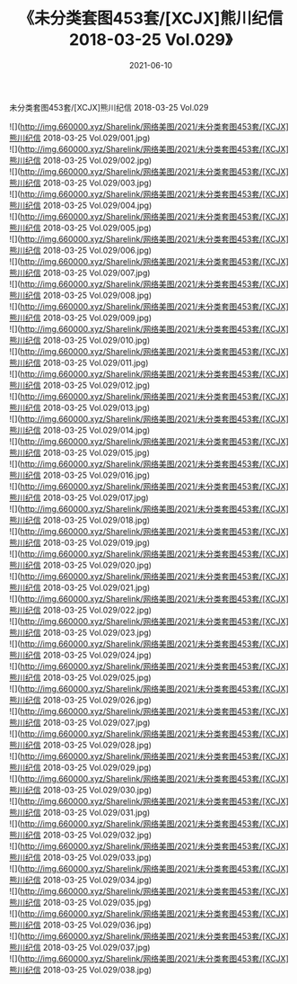 ﻿---
layout: post
title:  《未分类套图453套/[XCJX]熊川纪信 2018-03-25 Vol.029》
date:   2021-06-10
img: http://img.660000.xyz/Sharelink/网络美图/2021/未分类套图453套/[XCJX]熊川纪信 2018-03-25 Vol.029/000.jpg
categories: [美女, 清纯, 唯美]
---

未分类套图453套/[XCJX]熊川纪信 2018-03-25 Vol.029

 ![](http://img.660000.xyz/Sharelink/网络美图/2021/未分类套图453套/[XCJX]熊川纪信 2018-03-25 Vol.029/001.jpg) <br>![](http://img.660000.xyz/Sharelink/网络美图/2021/未分类套图453套/[XCJX]熊川纪信 2018-03-25 Vol.029/002.jpg) <br>![](http://img.660000.xyz/Sharelink/网络美图/2021/未分类套图453套/[XCJX]熊川纪信 2018-03-25 Vol.029/003.jpg) <br>![](http://img.660000.xyz/Sharelink/网络美图/2021/未分类套图453套/[XCJX]熊川纪信 2018-03-25 Vol.029/004.jpg) <br>![](http://img.660000.xyz/Sharelink/网络美图/2021/未分类套图453套/[XCJX]熊川纪信 2018-03-25 Vol.029/005.jpg) <br>![](http://img.660000.xyz/Sharelink/网络美图/2021/未分类套图453套/[XCJX]熊川纪信 2018-03-25 Vol.029/006.jpg) <br>![](http://img.660000.xyz/Sharelink/网络美图/2021/未分类套图453套/[XCJX]熊川纪信 2018-03-25 Vol.029/007.jpg) <br>![](http://img.660000.xyz/Sharelink/网络美图/2021/未分类套图453套/[XCJX]熊川纪信 2018-03-25 Vol.029/008.jpg) <br>![](http://img.660000.xyz/Sharelink/网络美图/2021/未分类套图453套/[XCJX]熊川纪信 2018-03-25 Vol.029/009.jpg) <br>![](http://img.660000.xyz/Sharelink/网络美图/2021/未分类套图453套/[XCJX]熊川纪信 2018-03-25 Vol.029/010.jpg) <br>![](http://img.660000.xyz/Sharelink/网络美图/2021/未分类套图453套/[XCJX]熊川纪信 2018-03-25 Vol.029/011.jpg) <br>![](http://img.660000.xyz/Sharelink/网络美图/2021/未分类套图453套/[XCJX]熊川纪信 2018-03-25 Vol.029/012.jpg) <br>![](http://img.660000.xyz/Sharelink/网络美图/2021/未分类套图453套/[XCJX]熊川纪信 2018-03-25 Vol.029/013.jpg) <br>![](http://img.660000.xyz/Sharelink/网络美图/2021/未分类套图453套/[XCJX]熊川纪信 2018-03-25 Vol.029/014.jpg) <br>![](http://img.660000.xyz/Sharelink/网络美图/2021/未分类套图453套/[XCJX]熊川纪信 2018-03-25 Vol.029/015.jpg) <br>![](http://img.660000.xyz/Sharelink/网络美图/2021/未分类套图453套/[XCJX]熊川纪信 2018-03-25 Vol.029/016.jpg) <br>![](http://img.660000.xyz/Sharelink/网络美图/2021/未分类套图453套/[XCJX]熊川纪信 2018-03-25 Vol.029/017.jpg) <br>![](http://img.660000.xyz/Sharelink/网络美图/2021/未分类套图453套/[XCJX]熊川纪信 2018-03-25 Vol.029/018.jpg) <br>![](http://img.660000.xyz/Sharelink/网络美图/2021/未分类套图453套/[XCJX]熊川纪信 2018-03-25 Vol.029/019.jpg) <br>![](http://img.660000.xyz/Sharelink/网络美图/2021/未分类套图453套/[XCJX]熊川纪信 2018-03-25 Vol.029/020.jpg) <br>![](http://img.660000.xyz/Sharelink/网络美图/2021/未分类套图453套/[XCJX]熊川纪信 2018-03-25 Vol.029/021.jpg) <br>![](http://img.660000.xyz/Sharelink/网络美图/2021/未分类套图453套/[XCJX]熊川纪信 2018-03-25 Vol.029/022.jpg) <br>![](http://img.660000.xyz/Sharelink/网络美图/2021/未分类套图453套/[XCJX]熊川纪信 2018-03-25 Vol.029/023.jpg) <br>![](http://img.660000.xyz/Sharelink/网络美图/2021/未分类套图453套/[XCJX]熊川纪信 2018-03-25 Vol.029/024.jpg) <br>![](http://img.660000.xyz/Sharelink/网络美图/2021/未分类套图453套/[XCJX]熊川纪信 2018-03-25 Vol.029/025.jpg) <br>![](http://img.660000.xyz/Sharelink/网络美图/2021/未分类套图453套/[XCJX]熊川纪信 2018-03-25 Vol.029/026.jpg) <br>![](http://img.660000.xyz/Sharelink/网络美图/2021/未分类套图453套/[XCJX]熊川纪信 2018-03-25 Vol.029/027.jpg) <br>![](http://img.660000.xyz/Sharelink/网络美图/2021/未分类套图453套/[XCJX]熊川纪信 2018-03-25 Vol.029/028.jpg) <br>![](http://img.660000.xyz/Sharelink/网络美图/2021/未分类套图453套/[XCJX]熊川纪信 2018-03-25 Vol.029/029.jpg) <br>![](http://img.660000.xyz/Sharelink/网络美图/2021/未分类套图453套/[XCJX]熊川纪信 2018-03-25 Vol.029/030.jpg) <br>![](http://img.660000.xyz/Sharelink/网络美图/2021/未分类套图453套/[XCJX]熊川纪信 2018-03-25 Vol.029/031.jpg) <br>![](http://img.660000.xyz/Sharelink/网络美图/2021/未分类套图453套/[XCJX]熊川纪信 2018-03-25 Vol.029/032.jpg) <br>![](http://img.660000.xyz/Sharelink/网络美图/2021/未分类套图453套/[XCJX]熊川纪信 2018-03-25 Vol.029/033.jpg) <br>![](http://img.660000.xyz/Sharelink/网络美图/2021/未分类套图453套/[XCJX]熊川纪信 2018-03-25 Vol.029/034.jpg) <br>![](http://img.660000.xyz/Sharelink/网络美图/2021/未分类套图453套/[XCJX]熊川纪信 2018-03-25 Vol.029/035.jpg) <br>![](http://img.660000.xyz/Sharelink/网络美图/2021/未分类套图453套/[XCJX]熊川纪信 2018-03-25 Vol.029/036.jpg) <br>![](http://img.660000.xyz/Sharelink/网络美图/2021/未分类套图453套/[XCJX]熊川纪信 2018-03-25 Vol.029/037.jpg) <br>![](http://img.660000.xyz/Sharelink/网络美图/2021/未分类套图453套/[XCJX]熊川纪信 2018-03-25 Vol.029/038.jpg) <br>